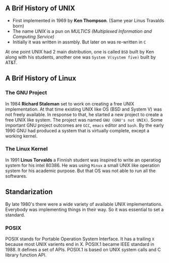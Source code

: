 ## A Brif History of UNIX
- First implemented in 1969 by **Ken Thompson**. (Same year Linus Travalds born)
- The name *UNIX* is a pun on *MULTICS (Multiplexed Information and Computing Service)*
- Initially it was written in assmbly. But later on was re-written in `C`

At one point UNIX had 2 main distribution, one is called `BSD` built by Ken along with his students, another one was `System V(system five)` built by AT&T.

## A Brif History of Linux
### The GNU Project
In 1984 **Richard Staleman** set to work on creating a free UNIX implementation.
At that time existing UNIX like OS (BSD and System V) was not freely available.
In response to that, he started a new project to create a free UNIX like system. The project was named `GNU (GNU's not UNIX)`. Some important GNU project outcomes are `GCC`, `emacs` editor and `bash`. By the early 1990 GNU had produced a system that is virtually complete, except a working kernel.

### The Linux Kernel
In 1991 **Linus Torvalds** a Finnish student was inspired to write an operatiog system for his intel 80386. He was using `Minux` a small UNIX like operation system for his academic purpose. But that OS was not able to run all the softwares.

## Standarization
By late 1980's there were a wide variety of available UNIX implementations. Everybody was implementing things in their way. So it was essential to set a standard.

### POSIX
POSIX stands for Portable Operation System Interface. It has a trailing `X` because most UNIX varients end in X.
POSIX.1 became IEEE standard in 1988. It defines a set of APIs. POSIX.1 is based on UNIX system calls and C library function API. 